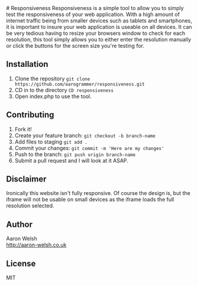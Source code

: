 <snippet>
  <content>
# Responsiveness
Responsiveness is a simple tool to allow you to simply test the responsiveness of your web application.  
With a high amount of internet traffic being from smaller devices such as tablets and smartphones, it is important to insure your web application is useable on all devices.  
It can be very tedious having to resize your browsers window to check for each resolution, this tool simply allows you to either enter the resolution manually or click the buttons for the screen size you're testing for.

## Installation
1. Clone the repository `git clone https://github.com/aarogrammer/responsiveness.git`
2. CD in to the directory `CD responsiveness`
3. Open index.php to use the tool.

## Contributing
1. Fork it!
2. Create your feature branch: `git checkout -b branch-name`
3. Add files to staging `git add .`
4. Commit your changes: `git commit -m 'Here are my changes'`
5. Push to the branch: `git push origin branch-name`
6. Submit a pull request and I will look at it ASAP.

## Disclaimer
Ironically this website isn't fully responsive. Of course the design is, but the iframe will not be usable on small devices as the iframe loads the full resolution selected.

## Author
Aaron Welsh  
http://aaron-welsh.co.uk

## License
MIT
</content>
</snippet>

